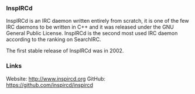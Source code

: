 ### InspIRCd

InspIRCd is an IRC daemon written entirely from scratch, it is one of the
few IRC daemons to be written in C++ and it was released under the GNU
General Public License. InspIRCd is the second most used IRC daemon
according to the ranking on SearchIRC.

The first stable release of InspIRCd was in 2002.

### Links

Website: http://www.inspircd.org
GitHub: https://github.com/inspircd/inspircd
